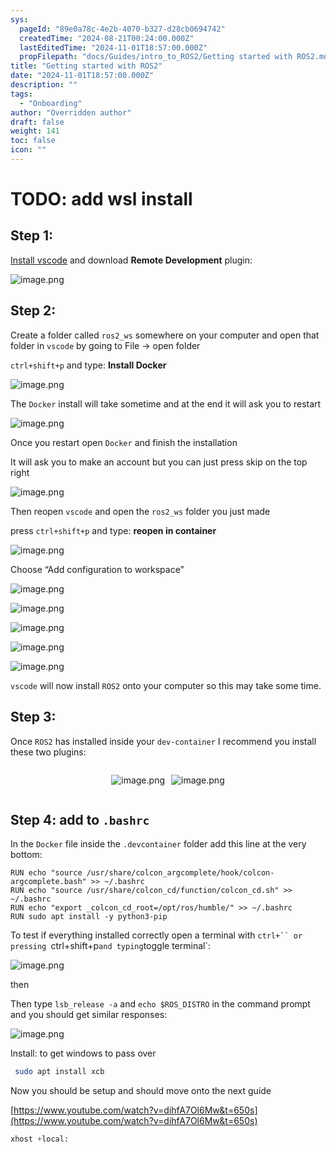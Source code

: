 ```yaml
---
sys:
  pageId: "89e0a78c-4e2b-4070-b327-d28cb0694742"
  createdTime: "2024-08-21T00:24:00.000Z"
  lastEditedTime: "2024-11-01T18:57:00.000Z"
  propFilepath: "docs/Guides/intro_to_ROS2/Getting started with ROS2.md"
title: "Getting started with ROS2"
date: "2024-11-01T18:57:00.000Z"
description: ""
tags:
  - "Onboarding"
author: "Overridden author"
draft: false
weight: 141
toc: false
icon: ""
---
```


# TODO: add wsl install

## Step 1:

[Install vscode](https://code.visualstudio.com/download) and download **Remote Development** plugin:

![image.png](https://prod-files-secure.s3.us-west-2.amazonaws.com/d518164a-d88e-44d1-a4ee-3adb3bd8bce0/efb52993-1881-4a40-b95e-6f020334f022/image.png?X-Amz-Algorithm=AWS4-HMAC-SHA256&X-Amz-Content-Sha256=UNSIGNED-PAYLOAD&X-Amz-Credential=ASIAZI2LB4664AOHHB7X%2F20250214%2Fus-west-2%2Fs3%2Faws4_request&X-Amz-Date=20250214T140728Z&X-Amz-Expires=3600&X-Amz-Security-Token=IQoJb3JpZ2luX2VjEAUaCXVzLXdlc3QtMiJGMEQCIHmj8Unkuq2gM4%2By3YB8WHhhAQ6AZfydT6MgsklxCxCDAiB%2Fc5SNGBV8b7JWAgQVkIBRKXVI9UUlB2Nx5m1NuFZoCSr%2FAwgtEAAaDDYzNzQyMzE4MzgwNSIMHCA%2BlIfg8gQb5drqKtwDgFp1ieQe1v5fMCMeDeGLz0UB5XGIrJxQRRJCNhGJkp54t4UN8NyNwYM8Q7A3Zjgc500oX41eZ8QFJXk7R8GWW97RogU1uKkAjlfA2RYNmnbkHv6QpxMjRCUiT%2FkOnTSlioRNRIPsNmni%2FjC%2BF7N0JszGN9wlTk5D6aMeOiludJO4WSqWnFawTw352xevA1EbnZZnEfhTLyJAg2njzAxSHCXLxH9Ckzk4v4KiBYJMRS4oRk0ltAjkzzrv2Qph8vxPZpuqJGNiqSqOXfd3qaKjg584ZzjMw%2FAfVxPhq0dt5bd%2BaoXmrfjR0fXNyk6vXNWD01S%2BWdihFhZOPgUXSv%2F56BrYobE%2F69cpht83Qzb7uSr5H%2FhVUpUzSe9yU7zYtggZXq9BuFZ5kYb8wC1IebjxUSv9OBnDCrsg%2FMaPDIZQjC9mTme4tyDcoBAN%2BWxrmUiPhMXVQEMZ3ehPNjquH0PWPttLlGrTKwNNWxhGgQ9%2F73LE63j3oBQDxSnRETvU5WNPRVuVacd5oolBzjzDCVkPwiMlvxosxWDq%2BwcBCxLJAxG8%2FQXvC5WmQSJTFMd5K57SOp%2FHiU3GKpmMQEFeSGE%2BLBUFsP%2BQq0S6lI0CaJZzvwUFsLpksOtw2wFGGR4wkuq8vQY6pgEgHLFwSFoR1VUBV6gUfwUNBHnsWqbIQEyrcrynpgc7SHrWB1vgy5BEThDM55lVUiZi5MlQt9c8xYUpRh9HFdE8lIRnJGPZdj2NP9pHsqHqfpG5uty%2BW0VqvAQWgHTE0gHvjyvMhmXmZqJyeZZpDHFi%2F66%2BlmYaVHv6TfqLESd6%2FeDyIOjQVfsEYogckPFr5g%2B0J%2FdpwwggpQ3bO6GzuB3F5gVN3ptH&X-Amz-Signature=8e45d8119585ec89e3bf93968127a2d5ec70e3341a0156e4ca191df6d40a1739&X-Amz-SignedHeaders=host&x-id=GetObject)

## Step 2:

Create a folder called `ros2_ws` somewhere on your computer and open that folder in `vscode` by going to File → open folder 

`ctrl+shift+p` and type: **Install Docker**

![image.png](https://prod-files-secure.s3.us-west-2.amazonaws.com/d518164a-d88e-44d1-a4ee-3adb3bd8bce0/2269dc0e-1cd5-47ff-bceb-c04ad9b2eab0/image.png?X-Amz-Algorithm=AWS4-HMAC-SHA256&X-Amz-Content-Sha256=UNSIGNED-PAYLOAD&X-Amz-Credential=ASIAZI2LB4664AOHHB7X%2F20250214%2Fus-west-2%2Fs3%2Faws4_request&X-Amz-Date=20250214T140728Z&X-Amz-Expires=3600&X-Amz-Security-Token=IQoJb3JpZ2luX2VjEAUaCXVzLXdlc3QtMiJGMEQCIHmj8Unkuq2gM4%2By3YB8WHhhAQ6AZfydT6MgsklxCxCDAiB%2Fc5SNGBV8b7JWAgQVkIBRKXVI9UUlB2Nx5m1NuFZoCSr%2FAwgtEAAaDDYzNzQyMzE4MzgwNSIMHCA%2BlIfg8gQb5drqKtwDgFp1ieQe1v5fMCMeDeGLz0UB5XGIrJxQRRJCNhGJkp54t4UN8NyNwYM8Q7A3Zjgc500oX41eZ8QFJXk7R8GWW97RogU1uKkAjlfA2RYNmnbkHv6QpxMjRCUiT%2FkOnTSlioRNRIPsNmni%2FjC%2BF7N0JszGN9wlTk5D6aMeOiludJO4WSqWnFawTw352xevA1EbnZZnEfhTLyJAg2njzAxSHCXLxH9Ckzk4v4KiBYJMRS4oRk0ltAjkzzrv2Qph8vxPZpuqJGNiqSqOXfd3qaKjg584ZzjMw%2FAfVxPhq0dt5bd%2BaoXmrfjR0fXNyk6vXNWD01S%2BWdihFhZOPgUXSv%2F56BrYobE%2F69cpht83Qzb7uSr5H%2FhVUpUzSe9yU7zYtggZXq9BuFZ5kYb8wC1IebjxUSv9OBnDCrsg%2FMaPDIZQjC9mTme4tyDcoBAN%2BWxrmUiPhMXVQEMZ3ehPNjquH0PWPttLlGrTKwNNWxhGgQ9%2F73LE63j3oBQDxSnRETvU5WNPRVuVacd5oolBzjzDCVkPwiMlvxosxWDq%2BwcBCxLJAxG8%2FQXvC5WmQSJTFMd5K57SOp%2FHiU3GKpmMQEFeSGE%2BLBUFsP%2BQq0S6lI0CaJZzvwUFsLpksOtw2wFGGR4wkuq8vQY6pgEgHLFwSFoR1VUBV6gUfwUNBHnsWqbIQEyrcrynpgc7SHrWB1vgy5BEThDM55lVUiZi5MlQt9c8xYUpRh9HFdE8lIRnJGPZdj2NP9pHsqHqfpG5uty%2BW0VqvAQWgHTE0gHvjyvMhmXmZqJyeZZpDHFi%2F66%2BlmYaVHv6TfqLESd6%2FeDyIOjQVfsEYogckPFr5g%2B0J%2FdpwwggpQ3bO6GzuB3F5gVN3ptH&X-Amz-Signature=881471b7990d1e334ae81c6019ea365fcab9b965b63bb658dd62ecdfc8c0fc14&X-Amz-SignedHeaders=host&x-id=GetObject)

The `Docker` install will take sometime and at the end it will ask you to restart

![image.png](https://prod-files-secure.s3.us-west-2.amazonaws.com/d518164a-d88e-44d1-a4ee-3adb3bd8bce0/ed233f78-be33-4b1f-b89c-9c346c0e961e/image.png?X-Amz-Algorithm=AWS4-HMAC-SHA256&X-Amz-Content-Sha256=UNSIGNED-PAYLOAD&X-Amz-Credential=ASIAZI2LB4664AOHHB7X%2F20250214%2Fus-west-2%2Fs3%2Faws4_request&X-Amz-Date=20250214T140728Z&X-Amz-Expires=3600&X-Amz-Security-Token=IQoJb3JpZ2luX2VjEAUaCXVzLXdlc3QtMiJGMEQCIHmj8Unkuq2gM4%2By3YB8WHhhAQ6AZfydT6MgsklxCxCDAiB%2Fc5SNGBV8b7JWAgQVkIBRKXVI9UUlB2Nx5m1NuFZoCSr%2FAwgtEAAaDDYzNzQyMzE4MzgwNSIMHCA%2BlIfg8gQb5drqKtwDgFp1ieQe1v5fMCMeDeGLz0UB5XGIrJxQRRJCNhGJkp54t4UN8NyNwYM8Q7A3Zjgc500oX41eZ8QFJXk7R8GWW97RogU1uKkAjlfA2RYNmnbkHv6QpxMjRCUiT%2FkOnTSlioRNRIPsNmni%2FjC%2BF7N0JszGN9wlTk5D6aMeOiludJO4WSqWnFawTw352xevA1EbnZZnEfhTLyJAg2njzAxSHCXLxH9Ckzk4v4KiBYJMRS4oRk0ltAjkzzrv2Qph8vxPZpuqJGNiqSqOXfd3qaKjg584ZzjMw%2FAfVxPhq0dt5bd%2BaoXmrfjR0fXNyk6vXNWD01S%2BWdihFhZOPgUXSv%2F56BrYobE%2F69cpht83Qzb7uSr5H%2FhVUpUzSe9yU7zYtggZXq9BuFZ5kYb8wC1IebjxUSv9OBnDCrsg%2FMaPDIZQjC9mTme4tyDcoBAN%2BWxrmUiPhMXVQEMZ3ehPNjquH0PWPttLlGrTKwNNWxhGgQ9%2F73LE63j3oBQDxSnRETvU5WNPRVuVacd5oolBzjzDCVkPwiMlvxosxWDq%2BwcBCxLJAxG8%2FQXvC5WmQSJTFMd5K57SOp%2FHiU3GKpmMQEFeSGE%2BLBUFsP%2BQq0S6lI0CaJZzvwUFsLpksOtw2wFGGR4wkuq8vQY6pgEgHLFwSFoR1VUBV6gUfwUNBHnsWqbIQEyrcrynpgc7SHrWB1vgy5BEThDM55lVUiZi5MlQt9c8xYUpRh9HFdE8lIRnJGPZdj2NP9pHsqHqfpG5uty%2BW0VqvAQWgHTE0gHvjyvMhmXmZqJyeZZpDHFi%2F66%2BlmYaVHv6TfqLESd6%2FeDyIOjQVfsEYogckPFr5g%2B0J%2FdpwwggpQ3bO6GzuB3F5gVN3ptH&X-Amz-Signature=fc282949958c736afefc6385da1e1771398e6852103d9929e445b4f0e4d553e0&X-Amz-SignedHeaders=host&x-id=GetObject)

Once you restart open `Docker` and finish the installation

It will ask you to make an account but you can just press skip on the top right

![image.png](https://prod-files-secure.s3.us-west-2.amazonaws.com/d518164a-d88e-44d1-a4ee-3adb3bd8bce0/21010ad9-1659-4fd9-9f59-9932a09b2a3d/image.png?X-Amz-Algorithm=AWS4-HMAC-SHA256&X-Amz-Content-Sha256=UNSIGNED-PAYLOAD&X-Amz-Credential=ASIAZI2LB4664AOHHB7X%2F20250214%2Fus-west-2%2Fs3%2Faws4_request&X-Amz-Date=20250214T140728Z&X-Amz-Expires=3600&X-Amz-Security-Token=IQoJb3JpZ2luX2VjEAUaCXVzLXdlc3QtMiJGMEQCIHmj8Unkuq2gM4%2By3YB8WHhhAQ6AZfydT6MgsklxCxCDAiB%2Fc5SNGBV8b7JWAgQVkIBRKXVI9UUlB2Nx5m1NuFZoCSr%2FAwgtEAAaDDYzNzQyMzE4MzgwNSIMHCA%2BlIfg8gQb5drqKtwDgFp1ieQe1v5fMCMeDeGLz0UB5XGIrJxQRRJCNhGJkp54t4UN8NyNwYM8Q7A3Zjgc500oX41eZ8QFJXk7R8GWW97RogU1uKkAjlfA2RYNmnbkHv6QpxMjRCUiT%2FkOnTSlioRNRIPsNmni%2FjC%2BF7N0JszGN9wlTk5D6aMeOiludJO4WSqWnFawTw352xevA1EbnZZnEfhTLyJAg2njzAxSHCXLxH9Ckzk4v4KiBYJMRS4oRk0ltAjkzzrv2Qph8vxPZpuqJGNiqSqOXfd3qaKjg584ZzjMw%2FAfVxPhq0dt5bd%2BaoXmrfjR0fXNyk6vXNWD01S%2BWdihFhZOPgUXSv%2F56BrYobE%2F69cpht83Qzb7uSr5H%2FhVUpUzSe9yU7zYtggZXq9BuFZ5kYb8wC1IebjxUSv9OBnDCrsg%2FMaPDIZQjC9mTme4tyDcoBAN%2BWxrmUiPhMXVQEMZ3ehPNjquH0PWPttLlGrTKwNNWxhGgQ9%2F73LE63j3oBQDxSnRETvU5WNPRVuVacd5oolBzjzDCVkPwiMlvxosxWDq%2BwcBCxLJAxG8%2FQXvC5WmQSJTFMd5K57SOp%2FHiU3GKpmMQEFeSGE%2BLBUFsP%2BQq0S6lI0CaJZzvwUFsLpksOtw2wFGGR4wkuq8vQY6pgEgHLFwSFoR1VUBV6gUfwUNBHnsWqbIQEyrcrynpgc7SHrWB1vgy5BEThDM55lVUiZi5MlQt9c8xYUpRh9HFdE8lIRnJGPZdj2NP9pHsqHqfpG5uty%2BW0VqvAQWgHTE0gHvjyvMhmXmZqJyeZZpDHFi%2F66%2BlmYaVHv6TfqLESd6%2FeDyIOjQVfsEYogckPFr5g%2B0J%2FdpwwggpQ3bO6GzuB3F5gVN3ptH&X-Amz-Signature=11f1858fd204a43b92f6554e83c5e5ed42690cc6d318810cf6586a1f1df6317c&X-Amz-SignedHeaders=host&x-id=GetObject)

Then reopen `vscode` and open the `ros2_ws` folder you just made

press `ctrl+shift+p` and type: **reopen in container**

![image.png](https://prod-files-secure.s3.us-west-2.amazonaws.com/d518164a-d88e-44d1-a4ee-3adb3bd8bce0/4e93b8c2-41ad-488c-8095-c74205196118/image.png?X-Amz-Algorithm=AWS4-HMAC-SHA256&X-Amz-Content-Sha256=UNSIGNED-PAYLOAD&X-Amz-Credential=ASIAZI2LB4664AOHHB7X%2F20250214%2Fus-west-2%2Fs3%2Faws4_request&X-Amz-Date=20250214T140728Z&X-Amz-Expires=3600&X-Amz-Security-Token=IQoJb3JpZ2luX2VjEAUaCXVzLXdlc3QtMiJGMEQCIHmj8Unkuq2gM4%2By3YB8WHhhAQ6AZfydT6MgsklxCxCDAiB%2Fc5SNGBV8b7JWAgQVkIBRKXVI9UUlB2Nx5m1NuFZoCSr%2FAwgtEAAaDDYzNzQyMzE4MzgwNSIMHCA%2BlIfg8gQb5drqKtwDgFp1ieQe1v5fMCMeDeGLz0UB5XGIrJxQRRJCNhGJkp54t4UN8NyNwYM8Q7A3Zjgc500oX41eZ8QFJXk7R8GWW97RogU1uKkAjlfA2RYNmnbkHv6QpxMjRCUiT%2FkOnTSlioRNRIPsNmni%2FjC%2BF7N0JszGN9wlTk5D6aMeOiludJO4WSqWnFawTw352xevA1EbnZZnEfhTLyJAg2njzAxSHCXLxH9Ckzk4v4KiBYJMRS4oRk0ltAjkzzrv2Qph8vxPZpuqJGNiqSqOXfd3qaKjg584ZzjMw%2FAfVxPhq0dt5bd%2BaoXmrfjR0fXNyk6vXNWD01S%2BWdihFhZOPgUXSv%2F56BrYobE%2F69cpht83Qzb7uSr5H%2FhVUpUzSe9yU7zYtggZXq9BuFZ5kYb8wC1IebjxUSv9OBnDCrsg%2FMaPDIZQjC9mTme4tyDcoBAN%2BWxrmUiPhMXVQEMZ3ehPNjquH0PWPttLlGrTKwNNWxhGgQ9%2F73LE63j3oBQDxSnRETvU5WNPRVuVacd5oolBzjzDCVkPwiMlvxosxWDq%2BwcBCxLJAxG8%2FQXvC5WmQSJTFMd5K57SOp%2FHiU3GKpmMQEFeSGE%2BLBUFsP%2BQq0S6lI0CaJZzvwUFsLpksOtw2wFGGR4wkuq8vQY6pgEgHLFwSFoR1VUBV6gUfwUNBHnsWqbIQEyrcrynpgc7SHrWB1vgy5BEThDM55lVUiZi5MlQt9c8xYUpRh9HFdE8lIRnJGPZdj2NP9pHsqHqfpG5uty%2BW0VqvAQWgHTE0gHvjyvMhmXmZqJyeZZpDHFi%2F66%2BlmYaVHv6TfqLESd6%2FeDyIOjQVfsEYogckPFr5g%2B0J%2FdpwwggpQ3bO6GzuB3F5gVN3ptH&X-Amz-Signature=da5887bca63c2c00faa2840642012cc52e8e261d9f12a5dc151d520167d1a774&X-Amz-SignedHeaders=host&x-id=GetObject)

Choose “Add configuration to workspace”

![image.png](https://prod-files-secure.s3.us-west-2.amazonaws.com/d518164a-d88e-44d1-a4ee-3adb3bd8bce0/9560b282-5060-4989-ba37-97e7b2c22476/image.png?X-Amz-Algorithm=AWS4-HMAC-SHA256&X-Amz-Content-Sha256=UNSIGNED-PAYLOAD&X-Amz-Credential=ASIAZI2LB4664AOHHB7X%2F20250214%2Fus-west-2%2Fs3%2Faws4_request&X-Amz-Date=20250214T140728Z&X-Amz-Expires=3600&X-Amz-Security-Token=IQoJb3JpZ2luX2VjEAUaCXVzLXdlc3QtMiJGMEQCIHmj8Unkuq2gM4%2By3YB8WHhhAQ6AZfydT6MgsklxCxCDAiB%2Fc5SNGBV8b7JWAgQVkIBRKXVI9UUlB2Nx5m1NuFZoCSr%2FAwgtEAAaDDYzNzQyMzE4MzgwNSIMHCA%2BlIfg8gQb5drqKtwDgFp1ieQe1v5fMCMeDeGLz0UB5XGIrJxQRRJCNhGJkp54t4UN8NyNwYM8Q7A3Zjgc500oX41eZ8QFJXk7R8GWW97RogU1uKkAjlfA2RYNmnbkHv6QpxMjRCUiT%2FkOnTSlioRNRIPsNmni%2FjC%2BF7N0JszGN9wlTk5D6aMeOiludJO4WSqWnFawTw352xevA1EbnZZnEfhTLyJAg2njzAxSHCXLxH9Ckzk4v4KiBYJMRS4oRk0ltAjkzzrv2Qph8vxPZpuqJGNiqSqOXfd3qaKjg584ZzjMw%2FAfVxPhq0dt5bd%2BaoXmrfjR0fXNyk6vXNWD01S%2BWdihFhZOPgUXSv%2F56BrYobE%2F69cpht83Qzb7uSr5H%2FhVUpUzSe9yU7zYtggZXq9BuFZ5kYb8wC1IebjxUSv9OBnDCrsg%2FMaPDIZQjC9mTme4tyDcoBAN%2BWxrmUiPhMXVQEMZ3ehPNjquH0PWPttLlGrTKwNNWxhGgQ9%2F73LE63j3oBQDxSnRETvU5WNPRVuVacd5oolBzjzDCVkPwiMlvxosxWDq%2BwcBCxLJAxG8%2FQXvC5WmQSJTFMd5K57SOp%2FHiU3GKpmMQEFeSGE%2BLBUFsP%2BQq0S6lI0CaJZzvwUFsLpksOtw2wFGGR4wkuq8vQY6pgEgHLFwSFoR1VUBV6gUfwUNBHnsWqbIQEyrcrynpgc7SHrWB1vgy5BEThDM55lVUiZi5MlQt9c8xYUpRh9HFdE8lIRnJGPZdj2NP9pHsqHqfpG5uty%2BW0VqvAQWgHTE0gHvjyvMhmXmZqJyeZZpDHFi%2F66%2BlmYaVHv6TfqLESd6%2FeDyIOjQVfsEYogckPFr5g%2B0J%2FdpwwggpQ3bO6GzuB3F5gVN3ptH&X-Amz-Signature=5e63f98ca4f48c0de169ae56f966c5f6f57e74195a3ddeb1b29db1c378239108&X-Amz-SignedHeaders=host&x-id=GetObject)

![image.png](https://prod-files-secure.s3.us-west-2.amazonaws.com/d518164a-d88e-44d1-a4ee-3adb3bd8bce0/2ee63f81-886b-48e8-a553-dc6e5eac99e4/image.png?X-Amz-Algorithm=AWS4-HMAC-SHA256&X-Amz-Content-Sha256=UNSIGNED-PAYLOAD&X-Amz-Credential=ASIAZI2LB4664AOHHB7X%2F20250214%2Fus-west-2%2Fs3%2Faws4_request&X-Amz-Date=20250214T140728Z&X-Amz-Expires=3600&X-Amz-Security-Token=IQoJb3JpZ2luX2VjEAUaCXVzLXdlc3QtMiJGMEQCIHmj8Unkuq2gM4%2By3YB8WHhhAQ6AZfydT6MgsklxCxCDAiB%2Fc5SNGBV8b7JWAgQVkIBRKXVI9UUlB2Nx5m1NuFZoCSr%2FAwgtEAAaDDYzNzQyMzE4MzgwNSIMHCA%2BlIfg8gQb5drqKtwDgFp1ieQe1v5fMCMeDeGLz0UB5XGIrJxQRRJCNhGJkp54t4UN8NyNwYM8Q7A3Zjgc500oX41eZ8QFJXk7R8GWW97RogU1uKkAjlfA2RYNmnbkHv6QpxMjRCUiT%2FkOnTSlioRNRIPsNmni%2FjC%2BF7N0JszGN9wlTk5D6aMeOiludJO4WSqWnFawTw352xevA1EbnZZnEfhTLyJAg2njzAxSHCXLxH9Ckzk4v4KiBYJMRS4oRk0ltAjkzzrv2Qph8vxPZpuqJGNiqSqOXfd3qaKjg584ZzjMw%2FAfVxPhq0dt5bd%2BaoXmrfjR0fXNyk6vXNWD01S%2BWdihFhZOPgUXSv%2F56BrYobE%2F69cpht83Qzb7uSr5H%2FhVUpUzSe9yU7zYtggZXq9BuFZ5kYb8wC1IebjxUSv9OBnDCrsg%2FMaPDIZQjC9mTme4tyDcoBAN%2BWxrmUiPhMXVQEMZ3ehPNjquH0PWPttLlGrTKwNNWxhGgQ9%2F73LE63j3oBQDxSnRETvU5WNPRVuVacd5oolBzjzDCVkPwiMlvxosxWDq%2BwcBCxLJAxG8%2FQXvC5WmQSJTFMd5K57SOp%2FHiU3GKpmMQEFeSGE%2BLBUFsP%2BQq0S6lI0CaJZzvwUFsLpksOtw2wFGGR4wkuq8vQY6pgEgHLFwSFoR1VUBV6gUfwUNBHnsWqbIQEyrcrynpgc7SHrWB1vgy5BEThDM55lVUiZi5MlQt9c8xYUpRh9HFdE8lIRnJGPZdj2NP9pHsqHqfpG5uty%2BW0VqvAQWgHTE0gHvjyvMhmXmZqJyeZZpDHFi%2F66%2BlmYaVHv6TfqLESd6%2FeDyIOjQVfsEYogckPFr5g%2B0J%2FdpwwggpQ3bO6GzuB3F5gVN3ptH&X-Amz-Signature=8fe21451d2c08b0549d8f802085bffb825895cfb316b12979a2f92be5f7279f2&X-Amz-SignedHeaders=host&x-id=GetObject)

![image.png](https://prod-files-secure.s3.us-west-2.amazonaws.com/d518164a-d88e-44d1-a4ee-3adb3bd8bce0/ae1580b2-b048-407e-aed9-b584224a7a04/image.png?X-Amz-Algorithm=AWS4-HMAC-SHA256&X-Amz-Content-Sha256=UNSIGNED-PAYLOAD&X-Amz-Credential=ASIAZI2LB4664AOHHB7X%2F20250214%2Fus-west-2%2Fs3%2Faws4_request&X-Amz-Date=20250214T140728Z&X-Amz-Expires=3600&X-Amz-Security-Token=IQoJb3JpZ2luX2VjEAUaCXVzLXdlc3QtMiJGMEQCIHmj8Unkuq2gM4%2By3YB8WHhhAQ6AZfydT6MgsklxCxCDAiB%2Fc5SNGBV8b7JWAgQVkIBRKXVI9UUlB2Nx5m1NuFZoCSr%2FAwgtEAAaDDYzNzQyMzE4MzgwNSIMHCA%2BlIfg8gQb5drqKtwDgFp1ieQe1v5fMCMeDeGLz0UB5XGIrJxQRRJCNhGJkp54t4UN8NyNwYM8Q7A3Zjgc500oX41eZ8QFJXk7R8GWW97RogU1uKkAjlfA2RYNmnbkHv6QpxMjRCUiT%2FkOnTSlioRNRIPsNmni%2FjC%2BF7N0JszGN9wlTk5D6aMeOiludJO4WSqWnFawTw352xevA1EbnZZnEfhTLyJAg2njzAxSHCXLxH9Ckzk4v4KiBYJMRS4oRk0ltAjkzzrv2Qph8vxPZpuqJGNiqSqOXfd3qaKjg584ZzjMw%2FAfVxPhq0dt5bd%2BaoXmrfjR0fXNyk6vXNWD01S%2BWdihFhZOPgUXSv%2F56BrYobE%2F69cpht83Qzb7uSr5H%2FhVUpUzSe9yU7zYtggZXq9BuFZ5kYb8wC1IebjxUSv9OBnDCrsg%2FMaPDIZQjC9mTme4tyDcoBAN%2BWxrmUiPhMXVQEMZ3ehPNjquH0PWPttLlGrTKwNNWxhGgQ9%2F73LE63j3oBQDxSnRETvU5WNPRVuVacd5oolBzjzDCVkPwiMlvxosxWDq%2BwcBCxLJAxG8%2FQXvC5WmQSJTFMd5K57SOp%2FHiU3GKpmMQEFeSGE%2BLBUFsP%2BQq0S6lI0CaJZzvwUFsLpksOtw2wFGGR4wkuq8vQY6pgEgHLFwSFoR1VUBV6gUfwUNBHnsWqbIQEyrcrynpgc7SHrWB1vgy5BEThDM55lVUiZi5MlQt9c8xYUpRh9HFdE8lIRnJGPZdj2NP9pHsqHqfpG5uty%2BW0VqvAQWgHTE0gHvjyvMhmXmZqJyeZZpDHFi%2F66%2BlmYaVHv6TfqLESd6%2FeDyIOjQVfsEYogckPFr5g%2B0J%2FdpwwggpQ3bO6GzuB3F5gVN3ptH&X-Amz-Signature=910e8b0b02916162f8230b54fbefe714f44586dc4ee388414b9453174d959f83&X-Amz-SignedHeaders=host&x-id=GetObject)

![image.png](https://prod-files-secure.s3.us-west-2.amazonaws.com/d518164a-d88e-44d1-a4ee-3adb3bd8bce0/53255b28-f75e-430f-b9e3-c0ac8577e42b/image.png?X-Amz-Algorithm=AWS4-HMAC-SHA256&X-Amz-Content-Sha256=UNSIGNED-PAYLOAD&X-Amz-Credential=ASIAZI2LB4664AOHHB7X%2F20250214%2Fus-west-2%2Fs3%2Faws4_request&X-Amz-Date=20250214T140728Z&X-Amz-Expires=3600&X-Amz-Security-Token=IQoJb3JpZ2luX2VjEAUaCXVzLXdlc3QtMiJGMEQCIHmj8Unkuq2gM4%2By3YB8WHhhAQ6AZfydT6MgsklxCxCDAiB%2Fc5SNGBV8b7JWAgQVkIBRKXVI9UUlB2Nx5m1NuFZoCSr%2FAwgtEAAaDDYzNzQyMzE4MzgwNSIMHCA%2BlIfg8gQb5drqKtwDgFp1ieQe1v5fMCMeDeGLz0UB5XGIrJxQRRJCNhGJkp54t4UN8NyNwYM8Q7A3Zjgc500oX41eZ8QFJXk7R8GWW97RogU1uKkAjlfA2RYNmnbkHv6QpxMjRCUiT%2FkOnTSlioRNRIPsNmni%2FjC%2BF7N0JszGN9wlTk5D6aMeOiludJO4WSqWnFawTw352xevA1EbnZZnEfhTLyJAg2njzAxSHCXLxH9Ckzk4v4KiBYJMRS4oRk0ltAjkzzrv2Qph8vxPZpuqJGNiqSqOXfd3qaKjg584ZzjMw%2FAfVxPhq0dt5bd%2BaoXmrfjR0fXNyk6vXNWD01S%2BWdihFhZOPgUXSv%2F56BrYobE%2F69cpht83Qzb7uSr5H%2FhVUpUzSe9yU7zYtggZXq9BuFZ5kYb8wC1IebjxUSv9OBnDCrsg%2FMaPDIZQjC9mTme4tyDcoBAN%2BWxrmUiPhMXVQEMZ3ehPNjquH0PWPttLlGrTKwNNWxhGgQ9%2F73LE63j3oBQDxSnRETvU5WNPRVuVacd5oolBzjzDCVkPwiMlvxosxWDq%2BwcBCxLJAxG8%2FQXvC5WmQSJTFMd5K57SOp%2FHiU3GKpmMQEFeSGE%2BLBUFsP%2BQq0S6lI0CaJZzvwUFsLpksOtw2wFGGR4wkuq8vQY6pgEgHLFwSFoR1VUBV6gUfwUNBHnsWqbIQEyrcrynpgc7SHrWB1vgy5BEThDM55lVUiZi5MlQt9c8xYUpRh9HFdE8lIRnJGPZdj2NP9pHsqHqfpG5uty%2BW0VqvAQWgHTE0gHvjyvMhmXmZqJyeZZpDHFi%2F66%2BlmYaVHv6TfqLESd6%2FeDyIOjQVfsEYogckPFr5g%2B0J%2FdpwwggpQ3bO6GzuB3F5gVN3ptH&X-Amz-Signature=5ec85dc16792e76551d09c727f0ee77c770df1a1e96b25dc4408083d0632c833&X-Amz-SignedHeaders=host&x-id=GetObject)

![image.png](https://prod-files-secure.s3.us-west-2.amazonaws.com/d518164a-d88e-44d1-a4ee-3adb3bd8bce0/7c562767-5af9-4ffb-97d1-327bcdf4ee00/image.png?X-Amz-Algorithm=AWS4-HMAC-SHA256&X-Amz-Content-Sha256=UNSIGNED-PAYLOAD&X-Amz-Credential=ASIAZI2LB4664AOHHB7X%2F20250214%2Fus-west-2%2Fs3%2Faws4_request&X-Amz-Date=20250214T140728Z&X-Amz-Expires=3600&X-Amz-Security-Token=IQoJb3JpZ2luX2VjEAUaCXVzLXdlc3QtMiJGMEQCIHmj8Unkuq2gM4%2By3YB8WHhhAQ6AZfydT6MgsklxCxCDAiB%2Fc5SNGBV8b7JWAgQVkIBRKXVI9UUlB2Nx5m1NuFZoCSr%2FAwgtEAAaDDYzNzQyMzE4MzgwNSIMHCA%2BlIfg8gQb5drqKtwDgFp1ieQe1v5fMCMeDeGLz0UB5XGIrJxQRRJCNhGJkp54t4UN8NyNwYM8Q7A3Zjgc500oX41eZ8QFJXk7R8GWW97RogU1uKkAjlfA2RYNmnbkHv6QpxMjRCUiT%2FkOnTSlioRNRIPsNmni%2FjC%2BF7N0JszGN9wlTk5D6aMeOiludJO4WSqWnFawTw352xevA1EbnZZnEfhTLyJAg2njzAxSHCXLxH9Ckzk4v4KiBYJMRS4oRk0ltAjkzzrv2Qph8vxPZpuqJGNiqSqOXfd3qaKjg584ZzjMw%2FAfVxPhq0dt5bd%2BaoXmrfjR0fXNyk6vXNWD01S%2BWdihFhZOPgUXSv%2F56BrYobE%2F69cpht83Qzb7uSr5H%2FhVUpUzSe9yU7zYtggZXq9BuFZ5kYb8wC1IebjxUSv9OBnDCrsg%2FMaPDIZQjC9mTme4tyDcoBAN%2BWxrmUiPhMXVQEMZ3ehPNjquH0PWPttLlGrTKwNNWxhGgQ9%2F73LE63j3oBQDxSnRETvU5WNPRVuVacd5oolBzjzDCVkPwiMlvxosxWDq%2BwcBCxLJAxG8%2FQXvC5WmQSJTFMd5K57SOp%2FHiU3GKpmMQEFeSGE%2BLBUFsP%2BQq0S6lI0CaJZzvwUFsLpksOtw2wFGGR4wkuq8vQY6pgEgHLFwSFoR1VUBV6gUfwUNBHnsWqbIQEyrcrynpgc7SHrWB1vgy5BEThDM55lVUiZi5MlQt9c8xYUpRh9HFdE8lIRnJGPZdj2NP9pHsqHqfpG5uty%2BW0VqvAQWgHTE0gHvjyvMhmXmZqJyeZZpDHFi%2F66%2BlmYaVHv6TfqLESd6%2FeDyIOjQVfsEYogckPFr5g%2B0J%2FdpwwggpQ3bO6GzuB3F5gVN3ptH&X-Amz-Signature=00b3d0a6f840c88bdc85b300e23a1c0490a49f39fa848c6f57291e69bd5a5de2&X-Amz-SignedHeaders=host&x-id=GetObject)

`vscode` will now install `ROS2` onto your computer so this may take some time.

## Step 3:

Once `ROS2` has installed inside your `dev-container` I recommend you install these two plugins:

<div style="display: flex;flex-direction: row; column-gap:10px; max-width: 630px;justify-content: center;">
<div>

![image.png](https://prod-files-secure.s3.us-west-2.amazonaws.com/d518164a-d88e-44d1-a4ee-3adb3bd8bce0/3fc3d550-5a54-4ba1-ba6b-faa01cdb7369/image.png?X-Amz-Algorithm=AWS4-HMAC-SHA256&X-Amz-Content-Sha256=UNSIGNED-PAYLOAD&X-Amz-Credential=ASIAZI2LB46652UP2ZTV%2F20250214%2Fus-west-2%2Fs3%2Faws4_request&X-Amz-Date=20250214T140730Z&X-Amz-Expires=3600&X-Amz-Security-Token=IQoJb3JpZ2luX2VjEAUaCXVzLXdlc3QtMiJIMEYCIQDDvlCThR7903jzy2GnS7Ixq6t9AfMoW11TtmdYcEV6awIhAM1z1GaWwnzTwUTsKKiUWJe%2FCtvGGGpzGdpiOnAQS8dgKv8DCC0QABoMNjM3NDIzMTgzODA1IgzcA3saxK9cXnNUFnkq3ANEXEhdAPobdNisYp0DhJR4h4IWa8nr1M4skrq4J4RAkxGSLtxkbG6vmZCswQpEBDTfA%2BzOpIBYhMZ2EWY7JvHl91jdJ%2BX6VQITqMayTcwxJz7sW1Are3KGBClRsovDEjte57%2FOidA5UROc%2BnLw%2BzFKXvMlNM8BqctJaEYiRrc2gMzxYRFNpTZeCsEI2HGVB85nPGQ6qoadtvWhA4X3qATw4Njh5XUOe7D85hF0cMufaCLKClGjoBU6TtjKjfoorkAOMrafT3YMEGLQfVUxwLYRRWd0u65DRZ%2FxWGQTXsmCcVwZsO4LL7mbk6WJ2Xh8l65Y5CZcONvgLMlFgl3GQ5DhmJ6az%2BEEim62QrLuiKKIVWSIslBLi99jeLyAlhawEYhWgDxdRx4qzXGneM0zo7LJ8SPi5sgw8Rs7FSsMqzbr%2FeegqENvAtUIkTcaw2Qdoy4M9u%2FaEnDFPkCMmf3vdo6ujhnD1SnM0HVB8bRRe1gF8RRWpJZzw1kW6CCv99L4qAZ4wLiUeecGTif9GwaOH3yX42XOzwSb3Kfy0nReuGgQkceMNzm8rBtWv1u22h5H9a8TFUvIR8ISuWBpieB9tQtSMmhTjr2KadZQD8bLZn8AsFBwhdxZqbyZBWaYTDDq6ry9BjqkAVOLZtk5wniwwCUONRydTuFc58lylelJeqFxJ6yyR4BAUNyqAZ9b4u9nxcZBr0v6CY9ldgA58QAlaIBQaK4O6VfTknLepdgVMPjWc1Kw9913LDB9Wc%2FGYg%2BRTy2KAAl%2FEXw8quhL6dzgBpvFHaAp%2FGfh7g%2FpOScq8WBCB4QiGZcmxfxzb3F61MTM3ucy4o8wkTt0%2FSNI8ySkhzQ4mD7V4i9tHJJl&X-Amz-Signature=e9455a826871dee30a719e8b6c0d1170503d3fa7c9f3c83b09d5d19e9e373f1a&X-Amz-SignedHeaders=host&x-id=GetObject)

</div>
<div>

![image.png](https://prod-files-secure.s3.us-west-2.amazonaws.com/d518164a-d88e-44d1-a4ee-3adb3bd8bce0/d994cc66-13c2-4093-a5a3-f84cf4601a82/image.png?X-Amz-Algorithm=AWS4-HMAC-SHA256&X-Amz-Content-Sha256=UNSIGNED-PAYLOAD&X-Amz-Credential=ASIAZI2LB466QG54ZSOY%2F20250214%2Fus-west-2%2Fs3%2Faws4_request&X-Amz-Date=20250214T140730Z&X-Amz-Expires=3600&X-Amz-Security-Token=IQoJb3JpZ2luX2VjEAUaCXVzLXdlc3QtMiJGMEQCIGIV41iUBhDt645PliqlnJ2nEVMnAB9yQ2R%2BVVYyo8FOAiAT%2FbOxq4OXKOhUUndnkjptgtfhuoEqlbYx6wq3kA%2Bkbyr%2FAwgtEAAaDDYzNzQyMzE4MzgwNSIMhCBJWt27K02CpbFDKtwD8yxAkxOW28BJWUL6GUmgS02Rr5%2BaXhS06ev0AWFA1Nx1YWYZZqfjXeJJ12WKyLGRGmFJ%2B1dJiUPmo0kTpDJDehXTXCvhAqNi2DGgM2BznnM5iDBJlaOCYA%2FbrHXFV9JKR312MErP6jTM5XLPjL%2BpDitB%2BCFgwY8zblhRVBcxqx1HnM9TGv0nhEEMkXhbtMVIRi%2BokA%2BqaXIYTvHLOH5UoH6rS8kPLzqAKoQe5Nrq9pzaeRROpv2%2FAS0Wwvx82asABq22OLQRSDWmaIP5QGo51KQqLHaIjlNz5XYCrHITUZ4StOC%2B8RvbhrGNYMFuRQKaa3LMLK%2FRlO%2Fdp1oLJJQ9WDEJY%2Fz7ZB5h7x9ZTSIFN7hi9f9vgCj3W5gHsl6xVC5YomlFKQMwZV4P5YO%2B%2FbGLTxwjgcbmMwLtLE0kyanWijsyC6S1fN2QPrvabvmv046E63AlbaHeejAaJXFb7B7mowFh5OqMN7m8P5BDW%2FhRRckCZ0l6aBGuMQMwrpL%2BKV1aCKTi7FqE88jmPSLaugtMFXTAaZs%2BysIgD9ZC27dANRcooQR%2BD2T7NbHQEl6do0MbOrieuLT5LldrdVPXbF5T%2FmCeROUDx7mCyMpD7gWl8N97AwWLK8O31UjcQs4wxeq8vQY6pgEcajwX2tyE3txCqKMOQIeygqLLJLYiLD%2BNACAoQayV1jwX5l2TRO2FwobWTTophH8%2FyBLgiis4SUDHBpPLkfVLErZf1R5KOgcPqFKkDFlCVdMbF%2BsEM73IARH%2FhAmzbQWjuInt7qd50A8u94T%2FTCunNECH31nRuSnW%2FmNTgYtj8%2FtJxIYPhQjbB49gIyYngqeykyDMdIuiogCuGLfiyJuncz2%2BtVpB&X-Amz-Signature=90453f4541479e6c121c5290e97807608d303c64880ba2b33282449dc003519b&X-Amz-SignedHeaders=host&x-id=GetObject)

</div>
</div>

## Step 4: add to `.bashrc`

In the `Docker` file inside the `.devcontainer` folder add this line at the very bottom: 

```docker
RUN echo "source /usr/share/colcon_argcomplete/hook/colcon-argcomplete.bash" >> ~/.bashrc
RUN echo "source /usr/share/colcon_cd/function/colcon_cd.sh" >> ~/.bashrc
RUN echo "export _colcon_cd_root=/opt/ros/humble/" >> ~/.bashrc
RUN sudo apt install -y python3-pip 
```

To test if everything installed correctly open a terminal with `ctrl+`` or pressing `ctrl+shift+p` and typing `toggle terminal`:

![image.png](https://prod-files-secure.s3.us-west-2.amazonaws.com/d518164a-d88e-44d1-a4ee-3adb3bd8bce0/6a4943d8-b04e-4c02-9a58-775f3384d1a5/image.png?X-Amz-Algorithm=AWS4-HMAC-SHA256&X-Amz-Content-Sha256=UNSIGNED-PAYLOAD&X-Amz-Credential=ASIAZI2LB4664AOHHB7X%2F20250214%2Fus-west-2%2Fs3%2Faws4_request&X-Amz-Date=20250214T140728Z&X-Amz-Expires=3600&X-Amz-Security-Token=IQoJb3JpZ2luX2VjEAUaCXVzLXdlc3QtMiJGMEQCIHmj8Unkuq2gM4%2By3YB8WHhhAQ6AZfydT6MgsklxCxCDAiB%2Fc5SNGBV8b7JWAgQVkIBRKXVI9UUlB2Nx5m1NuFZoCSr%2FAwgtEAAaDDYzNzQyMzE4MzgwNSIMHCA%2BlIfg8gQb5drqKtwDgFp1ieQe1v5fMCMeDeGLz0UB5XGIrJxQRRJCNhGJkp54t4UN8NyNwYM8Q7A3Zjgc500oX41eZ8QFJXk7R8GWW97RogU1uKkAjlfA2RYNmnbkHv6QpxMjRCUiT%2FkOnTSlioRNRIPsNmni%2FjC%2BF7N0JszGN9wlTk5D6aMeOiludJO4WSqWnFawTw352xevA1EbnZZnEfhTLyJAg2njzAxSHCXLxH9Ckzk4v4KiBYJMRS4oRk0ltAjkzzrv2Qph8vxPZpuqJGNiqSqOXfd3qaKjg584ZzjMw%2FAfVxPhq0dt5bd%2BaoXmrfjR0fXNyk6vXNWD01S%2BWdihFhZOPgUXSv%2F56BrYobE%2F69cpht83Qzb7uSr5H%2FhVUpUzSe9yU7zYtggZXq9BuFZ5kYb8wC1IebjxUSv9OBnDCrsg%2FMaPDIZQjC9mTme4tyDcoBAN%2BWxrmUiPhMXVQEMZ3ehPNjquH0PWPttLlGrTKwNNWxhGgQ9%2F73LE63j3oBQDxSnRETvU5WNPRVuVacd5oolBzjzDCVkPwiMlvxosxWDq%2BwcBCxLJAxG8%2FQXvC5WmQSJTFMd5K57SOp%2FHiU3GKpmMQEFeSGE%2BLBUFsP%2BQq0S6lI0CaJZzvwUFsLpksOtw2wFGGR4wkuq8vQY6pgEgHLFwSFoR1VUBV6gUfwUNBHnsWqbIQEyrcrynpgc7SHrWB1vgy5BEThDM55lVUiZi5MlQt9c8xYUpRh9HFdE8lIRnJGPZdj2NP9pHsqHqfpG5uty%2BW0VqvAQWgHTE0gHvjyvMhmXmZqJyeZZpDHFi%2F66%2BlmYaVHv6TfqLESd6%2FeDyIOjQVfsEYogckPFr5g%2B0J%2FdpwwggpQ3bO6GzuB3F5gVN3ptH&X-Amz-Signature=50191906d5a7d3166d94867bffd3d6b8bbe33da97e5303066d67af98acb3e005&X-Amz-SignedHeaders=host&x-id=GetObject)

then 

Then type `lsb_release -a` and `echo $ROS_DISTRO` in the command prompt and you should get similar responses:

![image.png](https://prod-files-secure.s3.us-west-2.amazonaws.com/d518164a-d88e-44d1-a4ee-3adb3bd8bce0/3e635dec-a805-4e85-8b9e-d000e5b71a4e/image.png?X-Amz-Algorithm=AWS4-HMAC-SHA256&X-Amz-Content-Sha256=UNSIGNED-PAYLOAD&X-Amz-Credential=ASIAZI2LB4664AOHHB7X%2F20250214%2Fus-west-2%2Fs3%2Faws4_request&X-Amz-Date=20250214T140728Z&X-Amz-Expires=3600&X-Amz-Security-Token=IQoJb3JpZ2luX2VjEAUaCXVzLXdlc3QtMiJGMEQCIHmj8Unkuq2gM4%2By3YB8WHhhAQ6AZfydT6MgsklxCxCDAiB%2Fc5SNGBV8b7JWAgQVkIBRKXVI9UUlB2Nx5m1NuFZoCSr%2FAwgtEAAaDDYzNzQyMzE4MzgwNSIMHCA%2BlIfg8gQb5drqKtwDgFp1ieQe1v5fMCMeDeGLz0UB5XGIrJxQRRJCNhGJkp54t4UN8NyNwYM8Q7A3Zjgc500oX41eZ8QFJXk7R8GWW97RogU1uKkAjlfA2RYNmnbkHv6QpxMjRCUiT%2FkOnTSlioRNRIPsNmni%2FjC%2BF7N0JszGN9wlTk5D6aMeOiludJO4WSqWnFawTw352xevA1EbnZZnEfhTLyJAg2njzAxSHCXLxH9Ckzk4v4KiBYJMRS4oRk0ltAjkzzrv2Qph8vxPZpuqJGNiqSqOXfd3qaKjg584ZzjMw%2FAfVxPhq0dt5bd%2BaoXmrfjR0fXNyk6vXNWD01S%2BWdihFhZOPgUXSv%2F56BrYobE%2F69cpht83Qzb7uSr5H%2FhVUpUzSe9yU7zYtggZXq9BuFZ5kYb8wC1IebjxUSv9OBnDCrsg%2FMaPDIZQjC9mTme4tyDcoBAN%2BWxrmUiPhMXVQEMZ3ehPNjquH0PWPttLlGrTKwNNWxhGgQ9%2F73LE63j3oBQDxSnRETvU5WNPRVuVacd5oolBzjzDCVkPwiMlvxosxWDq%2BwcBCxLJAxG8%2FQXvC5WmQSJTFMd5K57SOp%2FHiU3GKpmMQEFeSGE%2BLBUFsP%2BQq0S6lI0CaJZzvwUFsLpksOtw2wFGGR4wkuq8vQY6pgEgHLFwSFoR1VUBV6gUfwUNBHnsWqbIQEyrcrynpgc7SHrWB1vgy5BEThDM55lVUiZi5MlQt9c8xYUpRh9HFdE8lIRnJGPZdj2NP9pHsqHqfpG5uty%2BW0VqvAQWgHTE0gHvjyvMhmXmZqJyeZZpDHFi%2F66%2BlmYaVHv6TfqLESd6%2FeDyIOjQVfsEYogckPFr5g%2B0J%2FdpwwggpQ3bO6GzuB3F5gVN3ptH&X-Amz-Signature=424ae976d67caa88c8fa95e70c525dd94d1565520a817b287bbeb1bbf6274516&X-Amz-SignedHeaders=host&x-id=GetObject)

Install:  to get windows to pass over

```bash
 sudo apt install xcb
```

Now you should be setup and should move onto the next guide 

[https://www.youtube.com/watch?v=dihfA7Ol6Mw&t=650s](https://www.youtube.com/watch?v=dihfA7Ol6Mw&t=650s)

```python
xhost +local:
```
